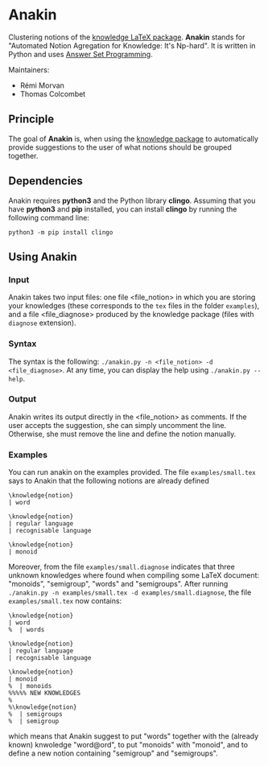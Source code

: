 # Anakin
Clustering notions of the [knowledge LaTeX package](https://ctan.org/pkg/knowledge). **Anakin** stands for "Automated Notion Agregation for Knowledge: It's Np-hard". It is written in Python and uses [Answer Set Programming](https://potassco.org/).

Maintainers:
 - Rémi Morvan
 - Thomas Colcombet

## Principle

The goal of **Anakin** is, when using the [knowledge package](https://ctan.org/pkg/knowledge) to automatically provide suggestions to the user of what notions should be grouped together.

## Dependencies

Anakin requires **python3** and the Python library **clingo**.
Assuming that you have **python3** and **pip** installed, you can install **clingo** by running
the following command line:

    python3 -m pip install clingo

## Using Anakin

### Input

Anakin takes two input files: one file <file_notion> in which you are storing your knowledges (these
corresponds to the `tex` files in the folder `examples`), and a file <file_diagnose> produced by
the knowledge package (files with `diagnose` extension).

### Syntax

The syntax is the following: `./anakin.py -n <file_notion> -d <file_diagnose>`.
At any time, you can display the help using `./anakin.py --help`. 

### Output

Anakin writes its output directly in the <file_notion> as comments. If the user accepts the suggestion,
she can simply uncomment the line. Otherwise, she must remove the line and define the notion manually.

### Examples

You can run anakin on the examples provided. The file `examples/small.tex` says to Anakin that the
following notions are already defined

    \knowledge{notion}
    | word

    \knowledge{notion}
    | regular language
    | recognisable language

    \knowledge{notion}
    | monoid
    
Moreover, from the file `examples/small.diagnose` indicates that three unknown knowledges where found when compiling some
LaTeX document: "monoids", "semigroup", "words" and "semigroups".
After running `./anakin.py -n examples/small.tex -d examples/small.diagnose`, the file `examples/small.tex` now
contains:

    \knowledge{notion}
    | word
    %  | words

    \knowledge{notion}
    | regular language
    | recognisable language

    \knowledge{notion}
    | monoid
    %  | monoids
    %%%%% NEW KNOWLEDGES 
    %
    %\knowledge{notion}
    %  | semigroups
    %  | semigroup
    
which means that Anakin suggest to put "words" together with the (already known) knwoledge "word@ord",
to put "monoids" with "monoid", and to define a new notion containing "semigroup" and "semigroups".
